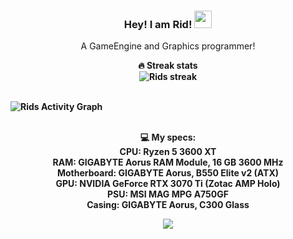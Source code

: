 <h3 align="center">
  <strong>Hey! I am Rid!</strong>
  <img src="https://media.giphy.com/media/hvRJCLFzcasrR4ia7z/giphy.gif" width="28">
</h3>

<p align="center">
    A GameEngine and Graphics programmer!
</p>
      
<p align="center">
    <strong>🔥 Streak stats <br>
    <img alt="Rids streak" src="https://github-readme-streak-stats.herokuapp.com?user=FahimFuad&theme=dark&hide_border=true"/>
</p>

  <br/>
<img alt="Rids Activity Graph" src="https://activity-graph.herokuapp.com/graph?username=FahimFuad&bg_color=1F222E&color=F8D866&line=F85D7F&point=FFFFFF&hide_border=true">
<br/><br/>
  
<p align="center">
    <strong>💻 My specs:<br>
    <strong>CPU: Ryzen 5 3600 XT<br>
    <strong>RAM: GIGABYTE Aorus RAM Module, 16 GB 3600 MHz<br>
    <strong>Motherboard: GIGABYTE Aorus, B550 Elite v2 (ATX)<br>
    <strong>GPU: NVIDIA GeForce RTX 3070 Ti (Zotac AMP Holo)<br>
    <strong>PSU: MSI MAG MPG A750GF<br>
    <strong>Casing: GIGABYTE Aorus, C300 Glass<br>
</p>
      
<p align="center">
    <a href = "https://discord.gg/kFcyut8ZvR"><img src="https://img.shields.io/badge/-Discord-7289DA?&logoColor=white&logo=discord"/></a>
</p>
